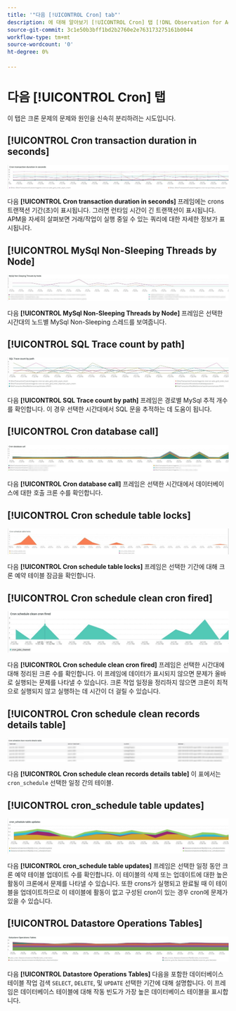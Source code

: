 ```yaml
---
title: '"다음 [!UICONTROL Cron] tab"'
description: 에 대해 알아보기 [!UICONTROL Cron] 탭 [!DNL Observation for Adobe Commerce].
source-git-commit: 3c1e50b3bff1bd2b2760e2e763173275161b0044
workflow-type: tm+mt
source-wordcount: '0'
ht-degree: 0%

---
```


# 다음 [!UICONTROL Cron] 탭

이 탭은 크론 문제의 문제와 원인을 신속히 분리하려는 시도입니다.

## [!UICONTROL Cron transaction duration in seconds]

![트랜잭션 기간(초)](../../assets/tools/observation-for-adobe-commerce/cron-tab-1.jpg)

다음 **[!UICONTROL Cron transaction duration in seconds]** 프레임에는 crons 트랜잭션 기간(초)이 표시됩니다. 그러면 런타임 시간이 긴 트랜잭션이 표시됩니다. APM을 자세히 살펴보면 거래/작업이 실행 중일 수 있는 쿼리에 대한 자세한 정보가 표시됩니다.

## [!UICONTROL MySql Non-Sleeping Threads by Node]

![노드별 MySql Non Sleeping 스레드](../../assets/tools/observation-for-adobe-commerce/cron-tab-2.jpg)

다음 **[!UICONTROL MySql Non-Sleeping Threads by Node]** 프레임은 선택한 시간대의 노드별 MySql Non-Sleeping 스레드를 보여줍니다.

## [!UICONTROL SQL Trace count by path]

![경로별 SQL 추적 수](../../assets/tools/observation-for-adobe-commerce/cron-tab-3.jpg)

다음 **[!UICONTROL SQL Trace count by path]** 프레임은 경로별 MySql 추적 개수를 확인합니다. 이 경우 선택한 시간대에서 SQL 문을 추적하는 데 도움이 됩니다.

## [!UICONTROL Cron database call]

![Cron 데이터베이스 호출](../../assets/tools/observation-for-adobe-commerce/cron-tab-4.jpg)

다음 **[!UICONTROL Cron database call]** 프레임은 선택한 시간대에서 데이터베이스에 대한 호출 크론 수를 확인합니다.

## [!UICONTROL Cron schedule table locks]

![크론 예약 테이블 잠금](../../assets/tools/observation-for-adobe-commerce/cron-tab-5.jpg)

다음 **[!UICONTROL Cron schedule table locks]** 프레임은 선택한 기간에 대해 크론 예약 테이블 잠금을 확인합니다.

## [!UICONTROL Cron schedule clean cron fired]

![크론 예약 테이블 잠금](../../assets/tools/observation-for-adobe-commerce/cron-tab-6.jpg)

다음 **[!UICONTROL Cron schedule clean cron fired]** 프레임은 선택한 시간대에 대해 정리된 크론 수를 확인합니다. 이 프레임에 데이터가 표시되지 않으면 문제가 올바로 실행되는 문제를 나타낼 수 있습니다. 크론 작업 일정을 정리하지 않으면 크론이 최적으로 실행되지 않고 실행하는 데 시간이 더 걸릴 수 있습니다.

## [!UICONTROL Cron schedule clean records details table]

![Cron 스케줄 정리 레코드 세부 정보 테이블](../../assets/tools/observation-for-adobe-commerce/cron-tab-7.jpg)

다음 **[!UICONTROL Cron schedule clean records details table]** 이 표에서는 `cron_schedule` 선택한 일정 간의 테이블.

## [!UICONTROL cron_schedule table updates]

![cron_schedule 테이블 업데이트](../../assets/tools/observation-for-adobe-commerce/cron-tab-8.jpg)

다음 **[!UICONTROL cron_schedule table updates]** 프레임은 선택한 일정 동안 크론 예약 테이블 업데이트 수를 확인합니다. 이 테이블의 삭제 또는 업데이트에 대한 높은 활동이 크론에서 문제를 나타낼 수 있습니다. 또한 crons가 실행되고 완료될 때 이 테이블을 업데이트하므로 이 테이블에 활동이 없고 구성된 cron이 있는 경우 cron에 문제가 있을 수 있습니다.

## [!UICONTROL Datastore Operations Tables]

![데이터 저장소 작업 테이블](../../assets/tools/observation-for-adobe-commerce/cron-tab-9.jpg)

다음 **[!UICONTROL Datastore Operations Tables]** 다음을 포함한 데이터베이스 테이블 작업 검색 `SELECT`, `DELETE`, 및 `UPDATE` 선택한 기간에 대해 설명합니다. 이 프레임은 데이터베이스 테이블에 대해 작동 빈도가 가장 높은 데이터베이스 테이블을 표시합니다.
